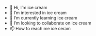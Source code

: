 - 👋 Hi, I’m ice cream
- 👀 I’m interested in ice cream
- 🌱 I’m currently learning ice cream
- 💞️ I’m looking to collaborate on ice cream
- 📫 How to reach me ice ceram

<!---
ikukonakano/ikukonakano is a ✨ special ✨ repository because its `README.md` (this file) appears on your GitHub profile.
You can click the Preview link to take a look at your changes.
--->
